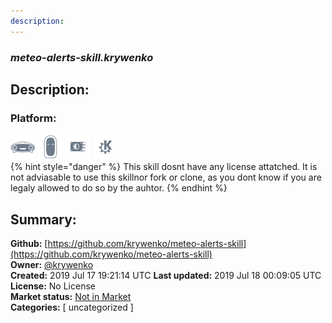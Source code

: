 ```yaml
---
description: 
---
```


### _meteo-alerts-skill.krywenko_  
## Description:  
  
  
  
### Platform:  
 ![Mark I](../.gitbook/assets/mark-1-icon.png)  ![Mark II](../.gitbook/assets/mark-2-icon.png)  ![Picroft](../.gitbook/assets/picroft-icon.png)  ![plasmoid](../.gitbook/assets/kde.png)   
{% hint style="danger" %}
This skill dosnt have any license attatched. It is not adviasable to use this skillnor fork or clone, as you dont know if you are legaly allowed to do so by the auhtor.
{% endhint %}
  
## Summary:  
**Github:** [https://github.com/krywenko/meteo-alerts-skill](https://github.com/krywenko/meteo-alerts-skill)  
**Owner:** [@krywenko](https://github.com/krywenko)  
**Created:** 2019 Jul 17 19:21:14 UTC  **Last updated:** 2019 Jul 18 00:09:05 UTC  
**License:** No License  
**Market status:** [Not in Market](https://market.mycroft.ai/skill/)  
**Categories:** [ uncategorized ]   
